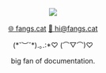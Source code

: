 <div align='center'>

<img src="assets/catwalk.gif" width="300">

[🌐 fangs.cat](https://fangs.cat/) [📩 hi@fangs.cat](mailto:hi@fangs.cat)

(\*˘︶˘\*).｡.:*♡  (⌒▽⌒)♡

big fan of documentation.

<!---![dino game](assets/dino.gif)

</div>
